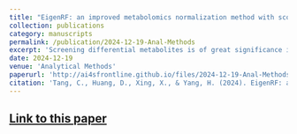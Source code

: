 ```yaml
---
title: "EigenRF: an improved metabolomics normalization method with scores for reproducibility evaluation on importance rankings of differential metabolites"
collection: publications
category: manuscripts
permalink: /publication/2024-12-19-Anal-Methods
excerpt: 'Screening differential metabolites is of great significance in biomarker discovery in metabolomics research. However, it is susceptible to unwanted variations introduced during experiments. Previous normalization methods have improved the accuracy of inter-group classification by eliminating systematic errors. Nonetheless, the classification ability of differential metabolites obtained through these methods still requires further enhancement, and the reproducibility evaluation on importance rankings of differential metabolites is often disregarded. The EigenRF algorithm was developed as an improvement over the previous metabolomics normalization method referred to as EigenMS, which aims to normalize metabolomics data. Furthermore, scoring metrics, including the local consistency (LC) and overall difference (OD) scores, were introduced to evaluate the reproducibility of importance rankings of differential metabolites from a dual perspective. After conducting validation on three publicly accessible datasets, the EigenRF method has demonstrated enhanced classification ability of differential metabolites as well as improved reproducibility. In summary, EigenRF enhances the reliability of differential metabolites in metabolomics research, benefiting the further exploration of molecular mechanisms underlying biological alterations in complex matrices. The EigenRF algorithm was implemented in an R package: https://www.github.com/YangHuaLab/EigenRF.'
date: 2024-12-19
venue: 'Analytical Methods'
paperurl: 'http://ai4sfrontline.github.io/files/2024-12-19-Anal-Methods.pdf'
citation: 'Tang, C., Huang, D., Xing, X., & Yang, H. (2024). EigenRF: an improved metabolomics normalization method with scores for reproducibility evaluation on importance rankings of differential metabolites. <i>Analytical Methods: Advancing Methods and Applications</i>, 17(1), 45–53.'
---
```

[Link to this paper](https://doi.org/10.1039/D4AY01569J)
---
